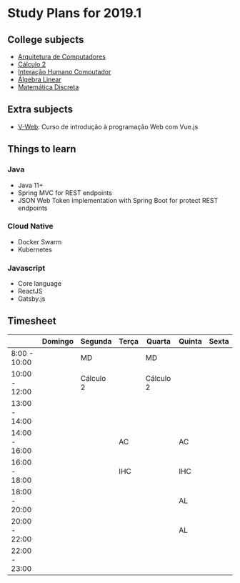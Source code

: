 # Study Plans for 2019.1

## College subjects

- [Arquitetura de Computadores](arquitetura-yuri/README.md)
- [Cálculo 2](calculo2-nicolas/README.md)
- [Interação Humano Computador](interacao-humano-computador-catia/README.md)
- [Álgebra Linear](algebra-linear-marcos/README.md)
- [Matemática Discreta](matematica-discreta-rudini/README.md)

## Extra subjects
- [V-Web](v-web/README.md): Curso de introdução à programação Web com Vue.js
## Things to learn

### Java
- Java 11+
- Spring MVC for REST endpoints
- JSON Web Token implementation with Spring Boot for protect REST endpoints

### Cloud Native
- Docker Swarm
- Kubernetes

### Javascript
- Core language
- ReactJS
- Gatsby.js

## Timesheet

|                  | Domingo   | Segunda   | Terça     | Quarta    | Quinta    | Sexta     |
| ---              | ---       | ---       | ---       | ---       | ---       | ---       |
| 8:00 - 10:00     |           | MD        |           | MD        |           |           |
| 10:00 - 12:00    |           | Cálculo 2 |           | Cálculo 2 |           |           |
| 13:00 - 14:00    |           |           |           |           |           |           |
| 14:00 - 16:00    |           |           | AC        |           | AC        |           |
| 16:00 - 18:00    |           |           | IHC       |           | IHC       |           |
| 18:00 - 20:00    |           |           |           |           | AL        |           |
| 20:00 - 22:00    |           |           |           |           | AL        |           |
| 22:00 - 23:00    |           |           |           |           |           |           |